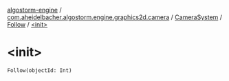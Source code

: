 [algostorm-engine](../../../index.md) / [com.aheidelbacher.algostorm.engine.graphics2d.camera](../../index.md) / [CameraSystem](../index.md) / [Follow](index.md) / [&lt;init&gt;](.)

# &lt;init&gt;

`Follow(objectId: Int)`